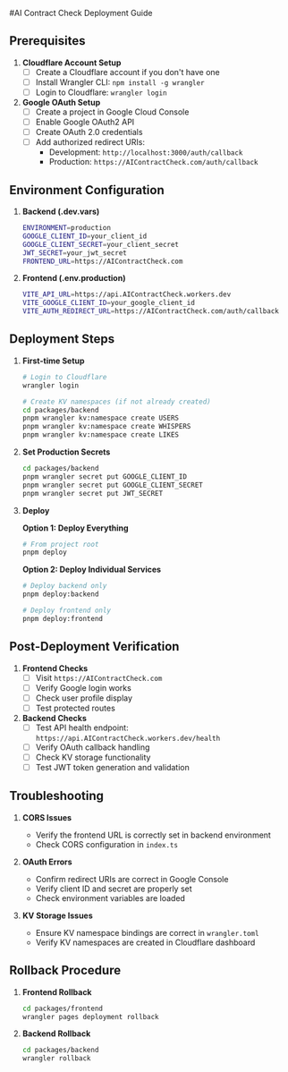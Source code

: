 #AI Contract Check Deployment Guide

## Prerequisites

1. **Cloudflare Account Setup**
   - [ ] Create a Cloudflare account if you don't have one
   - [ ] Install Wrangler CLI: `npm install -g wrangler`
   - [ ] Login to Cloudflare: `wrangler login`

2. **Google OAuth Setup**
   - [ ] Create a project in Google Cloud Console
   - [ ] Enable Google OAuth2 API
   - [ ] Create OAuth 2.0 credentials
   - [ ] Add authorized redirect URIs:
     - Development: `http://localhost:3000/auth/callback`
     - Production: `https://AIContractCheck.com/auth/callback`

## Environment Configuration

1. **Backend (.dev.vars)**
   ```bash
   ENVIRONMENT=production
   GOOGLE_CLIENT_ID=your_client_id
   GOOGLE_CLIENT_SECRET=your_client_secret
   JWT_SECRET=your_jwt_secret
   FRONTEND_URL=https://AIContractCheck.com
   ```

2. **Frontend (.env.production)**
   ```bash
   VITE_API_URL=https://api.AIContractCheck.workers.dev
   VITE_GOOGLE_CLIENT_ID=your_google_client_id
   VITE_AUTH_REDIRECT_URL=https://AIContractCheck.com/auth/callback
   ```

## Deployment Steps

1. **First-time Setup**
   ```bash
   # Login to Cloudflare
   wrangler login

   # Create KV namespaces (if not already created)
   cd packages/backend
   pnpm wrangler kv:namespace create USERS
   pnpm wrangler kv:namespace create WHISPERS
   pnpm wrangler kv:namespace create LIKES
   ```

2. **Set Production Secrets**
   ```bash
   cd packages/backend
   pnpm wrangler secret put GOOGLE_CLIENT_ID
   pnpm wrangler secret put GOOGLE_CLIENT_SECRET
   pnpm wrangler secret put JWT_SECRET
   ```

3. **Deploy**

   **Option 1: Deploy Everything**
   ```bash
   # From project root
   pnpm deploy
   ```

   **Option 2: Deploy Individual Services**
   ```bash
   # Deploy backend only
   pnpm deploy:backend

   # Deploy frontend only
   pnpm deploy:frontend
   ```

## Post-Deployment Verification

1. **Frontend Checks**
   - [ ] Visit `https://AIContractCheck.com`
   - [ ] Verify Google login works
   - [ ] Check user profile display
   - [ ] Test protected routes

2. **Backend Checks**
   - [ ] Test API health endpoint: `https://api.AIContractCheck.workers.dev/health`
   - [ ] Verify OAuth callback handling
   - [ ] Check KV storage functionality
   - [ ] Test JWT token generation and validation

## Troubleshooting

1. **CORS Issues**
   - Verify the frontend URL is correctly set in backend environment
   - Check CORS configuration in `index.ts`

2. **OAuth Errors**
   - Confirm redirect URIs are correct in Google Console
   - Verify client ID and secret are properly set
   - Check environment variables are loaded

3. **KV Storage Issues**
   - Ensure KV namespace bindings are correct in `wrangler.toml`
   - Verify KV namespaces are created in Cloudflare dashboard

## Rollback Procedure

1. **Frontend Rollback**
   ```bash
   cd packages/frontend
   wrangler pages deployment rollback
   ```

2. **Backend Rollback**
   ```bash
   cd packages/backend
   wrangler rollback
